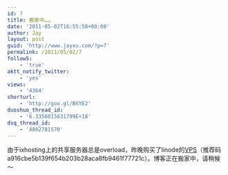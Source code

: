 ```yaml
---
id: 7
title: 搬家中……
date: '2011-05-02T16:55:50+08:00'
author: Jay
layout: post
guid: 'http://www.jayxu.com/?p=7'
permalink: /2011/05/02/7
follow5:
    - 'true'
aktt_notify_twitter:
    - 'yes'
views:
    - '4364'
shorturl:
    - 'http://goo.gl/BXYE2'
duoshuo_thread_id:
    - '6.3356015631799E+18'
dsq_thread_id:
    - '4802781570'
---
```


由于ixhosting上的共享服务器总是overload，昨晚购买了linode的<a href="http://www.linode.com/?r=a916cbe5b139f654b203b28aca8fb9461f77721c" target="_blank">VPS</a>（推荐码a916cbe5b139f654b203b28aca8fb9461f77721c）。博客正在搬家中，请稍候～